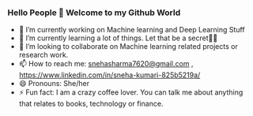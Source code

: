 ### Hello People 👋 Welcome to my Github World

<!--
**snehasharma76/snehasharma76** is a ✨ _special_ ✨ repository because its `README.md` (this file) appears on your GitHub profile.

Here are some ideas to get you started: -->

- 🔭 I’m currently working on Machine learning and Deep Learning Stuff
- 🌱 I’m currently learning a lot of things. Let that be a secret🤫🤫
- 👯 I’m looking to collaborate on Machine learning related projects or research work.
- 📫 How to reach me: snehasharma7620@gmail.com , https://www.linkedin.com/in/sneha-kumari-825b5219a/
- 😄 Pronouns: She/her
- ⚡ Fun fact: I am a crazy coffee lover. You can talk me about anything that relates to books, technology or finance.

